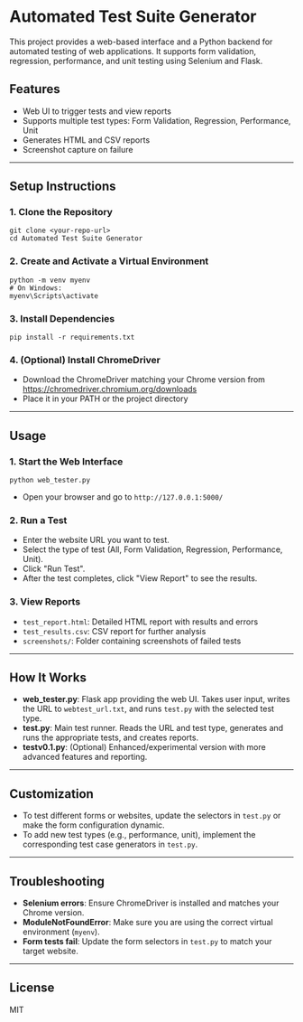# Automated Test Suite Generator

This project provides a web-based interface and a Python backend for automated testing of web applications. It supports form validation, regression, performance, and unit testing using Selenium and Flask.

## Features
- Web UI to trigger tests and view reports
- Supports multiple test types: Form Validation, Regression, Performance, Unit
- Generates HTML and CSV reports
- Screenshot capture on failure

---

## Setup Instructions

### 1. Clone the Repository
```
git clone <your-repo-url>
cd Automated Test Suite Generator
```

### 2. Create and Activate a Virtual Environment
```
python -m venv myenv
# On Windows:
myenv\Scripts\activate
```

### 3. Install Dependencies
```
pip install -r requirements.txt
```

### 4. (Optional) Install ChromeDriver
- Download the ChromeDriver matching your Chrome version from https://chromedriver.chromium.org/downloads
- Place it in your PATH or the project directory

---

## Usage

### 1. Start the Web Interface
```
python web_tester.py
```
- Open your browser and go to `http://127.0.0.1:5000/`

### 2. Run a Test
- Enter the website URL you want to test.
- Select the type of test (All, Form Validation, Regression, Performance, Unit).
- Click "Run Test".
- After the test completes, click "View Report" to see the results.

### 3. View Reports
- `test_report.html`: Detailed HTML report with results and errors
- `test_results.csv`: CSV report for further analysis
- `screenshots/`: Folder containing screenshots of failed tests

---

## How It Works

- **web_tester.py**: Flask app providing the web UI. Takes user input, writes the URL to `webtest_url.txt`, and runs `test.py` with the selected test type.
- **test.py**: Main test runner. Reads the URL and test type, generates and runs the appropriate tests, and creates reports.
- **testv0.1.py**: (Optional) Enhanced/experimental version with more advanced features and reporting.

---

## Customization
- To test different forms or websites, update the selectors in `test.py` or make the form configuration dynamic.
- To add new test types (e.g., performance, unit), implement the corresponding test case generators in `test.py`.

---

## Troubleshooting
- **Selenium errors**: Ensure ChromeDriver is installed and matches your Chrome version.
- **ModuleNotFoundError**: Make sure you are using the correct virtual environment (`myenv`).
- **Form tests fail**: Update the form selectors in `test.py` to match your target website.

---

## License
MIT
